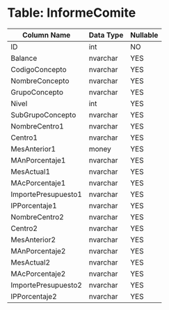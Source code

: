 # Table: InformeComite

| Column Name | Data Type | Nullable |
|-------------|-----------|----------|
| ID | int | NO |
| Balance | nvarchar | YES |
| CodigoConcepto | nvarchar | YES |
| NombreConcepto | nvarchar | YES |
| GrupoConcepto | nvarchar | YES |
| Nivel | int | YES |
| SubGrupoConcepto | nvarchar | YES |
| NombreCentro1 | nvarchar | YES |
| Centro1 | nvarchar | YES |
| MesAnterior1 | money | YES |
| MAnPorcentaje1 | nvarchar | YES |
| MesActual1 | nvarchar | YES |
| MAcPorcentaje1 | nvarchar | YES |
| ImportePresupuesto1 | nvarchar | YES |
| IPPorcentaje1 | nvarchar | YES |
| NombreCentro2 | nvarchar | YES |
| Centro2 | nvarchar | YES |
| MesAnterior2 | nvarchar | YES |
| MAnPorcentaje2 | nvarchar | YES |
| MesActual2 | nvarchar | YES |
| MAcPorcentaje2 | nvarchar | YES |
| ImportePresupuesto2 | nvarchar | YES |
| IPPorcentaje2 | nvarchar | YES |
